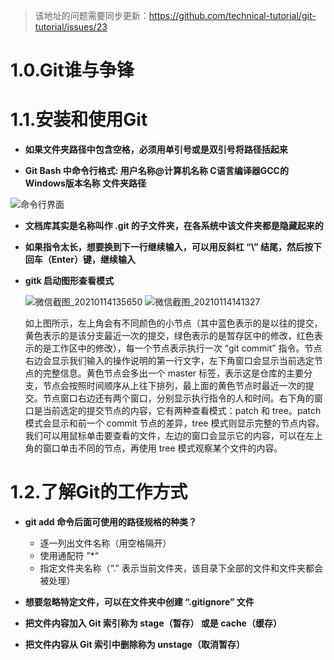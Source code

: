 > 该地址的问题需要同步更新：https://github.com/technical-tutorial/git-tutorial/issues/23

# 1.0.Git谁与争锋

# 1.1.安装和使用Git

- **如果文件夹路径中包含空格，必须用单引号或是双引号将路径括起来**

- **Git Bash 中命令行格式: 用户名称@计算机名称 C语言编译器GCC的Windows版本名称 文件夹路径**

![命令行界面](https://user-images.githubusercontent.com/27407218/101880463-ecac9580-3bcd-11eb-9ce8-39d18d383a61.png)

- **文档库其实是名称叫作 .git 的子文件夹，在各系统中该文件夹都是隐藏起来的**

- **如果指令太长，想要换到下一行继续输入，可以用反斜杠 “\” 结尾，然后按下回车（Enter）键，继续输入**

- **gitk 启动图形查看模式**

  ![微信截图_20210114135650](https://user-images.githubusercontent.com/27407218/104550904-ca94b000-5670-11eb-8410-6e1bf4e329b3.png)
  ![微信截图_20210114141327](https://user-images.githubusercontent.com/27407218/104551937-c6699200-5672-11eb-8c2f-f48d88f6a7c2.png)
  
  如上图所示，左上角会有不同颜色的小节点（其中蓝色表示的是以往的提交，黄色表示的是该分支最近一次的提交，绿色表示的是暂存区中的修改，红色表示的是工作区中的修改），每一个节点表示执行一次 “git commit” 指令。节点右边会显示我们输入的操作说明的第一行文字，左下角窗口会显示当前选定节点的完整信息。黄色节点会多出一个 master 标签，表示这是仓库的主要分支，节点会按照时间顺序从上往下排列，最上面的黄色节点时最近一次的提交。节点窗口右边还有两个窗口，分别显示执行指令的人和时间。右下角的窗口是当前选定的提交节点的内容，它有两种查看模式：patch 和 tree。patch 模式会显示和前一个 commit 节点的差异，tree 模式则显示完整的节点内容。我们可以用鼠标单击要查看的文件，左边的窗口会显示它的内容，可以在左上角的窗口单击不同的节点，再使用 tree 模式观察某个文件的内容。

# 1.2.了解Git的工作方式

- **git add 命令后面可使用的路径规格的种类？**

  - 逐一列出文件名称（用空格隔开）
  - 使用通配符 ”*“
  - 指定文件夹名称（“.” 表示当前文件夹，该目录下全部的文件和文件夹都会被处理）

- **想要忽略特定文件，可以在文件夹中创建 “.gitignore” 文件**

- **把文件内容加入 Git 索引称为 stage（暂存） 或是 cache（缓存）**

- **把文件内容从 Git 索引中删除称为 unstage（取消暂存）**
